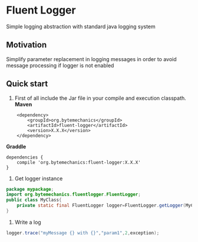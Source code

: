 # Fluent Logger
Simple logging abstraction with standard java logging system

## Motivation
Simplify parameter replacement in logging messages in order to avoid message processing if logger is not enabled

## Quick start
1. First of all include the Jar file in your compile and execution classpath.
**Maven**
```Maven
	<dependency>
		<groupId>org.bytemechanics</groupId>
		<artifactId>fluent-logger</artifactId>
		<version>X.X.X</version>
	</dependency>
```
**Graddle**
```Gradle
dependencies {
    compile 'org.bytemechanics:fluent-logger:X.X.X'
}
```
1. Get logger instance
```Java
package mypackage;
import org.bytemechanics.fluentlogger.FluentLogger;
public class MyClass{
	private static final FluentLogger logger=FluentLogger.getLogger(MyClass.class);
}
```
1. Write a log
```Java
logger.trace("myMessage {} with {}","param1",2,exception);
```

